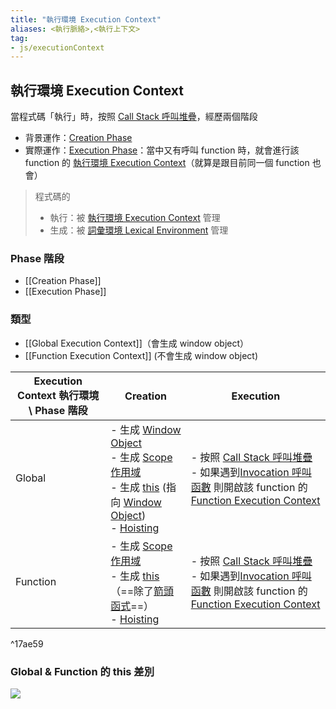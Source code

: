 ```yaml
---
title: "執行環境 Execution Context"
aliases: <執行脈絡>,<執行上下文>
tag: 
- js/executionContext
---
```

## 執行環境 Execution Context
當程式碼「執行」時，按照 [Call Stack 呼叫堆疊](Call%20Stack%20呼叫堆疊.md)，經歷兩個階段
- 背景運作：[Creation Phase](Creation%20Phase.md)
- 實際運作：[Execution Phase](Execution%20Phase.md)：當中又有呼叫 function 時，就會進行該 function 的 [執行環境 Execution Context](執行環境%20Execution%20Context.md)（就算是跟目前同一個 function 也會）

> 程式碼的
> - 執行：被 [執行環境 Execution Context](執行環境%20Execution%20Context.md) 管理
> - 生成：被 [詞彙環境 Lexical Environment](詞彙環境%20Lexical%20Environment.md) 管理


### Phase 階段
- [[Creation Phase]]
- [[Execution Phase]]


### 類型
- [[Global Execution Context]]（會生成 window object）
- [[Function Execution Context]] (不會生成 window object) 



| Execution Context 執行環境 \ Phase 階段 | Creation                                                                                                                                                                          | Execution                                                  |
| --------------------------------------- | --------------------------------------------------------------------------------------------------------------------------------------------------------------------------------- | ---------------------------------------------------------- |
| Global                                  | - 生成 [Window Object](Window%20Object.md) <br>- 生成 [Scope 作用域](Scope%20作用域.md)<br> - 生成 [this](this.md) (指向 [Window Object](Window%20Object.md)) <br>- [Hoisting](Hoisting.md)       | - 按照 [Call Stack 呼叫堆疊](Call%20Stack%20呼叫堆疊.md)<br>- 如果遇到[Invocation 呼叫函數](Invocation%20呼叫函數.md) 則開啟該 function 的 [Function Execution Context](Function%20Execution%20Context.md) |
| Function                                | - 生成 [Scope 作用域](Scope%20作用域.md)<br>- 生成 [this](this.md)（==除了[箭頭函式](箭頭函式.md)==）<br>- [Hoisting](Hoisting.md) | - 按照 [Call Stack 呼叫堆疊](Call%20Stack%20呼叫堆疊.md)<br>- 如果遇到[Invocation 呼叫函數](Invocation%20呼叫函數.md) 則開啟該 function 的 [Function Execution Context](Function%20Execution%20Context.md) |

^17ae59

### Global & Function 的 this 差別
![](this%20的指向.md#^91e83b)